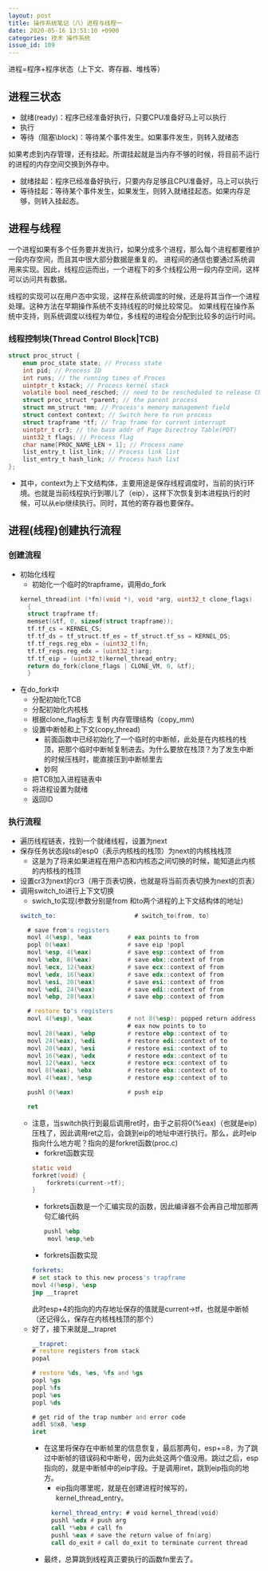 ```yaml
---
layout: post
title: 操作系统笔记（八）进程与线程一
date: 2020-05-16 13:51:10 +0900
categories: 技术 操作系统
issue_id: 109
---
```


进程=程序+程序状态（上下文、寄存器、堆栈等）

## 进程三状态

- 就绪(ready)：程序已经准备好执行，只要CPU准备好马上可以执行
- 执行
- 等待（阻塞\block)：等待某个事件发生。如果事件发生，则转入就绪态

如果考虑到内存管理，还有挂起。所谓挂起就是当内存不够的时候，将目前不运行的进程的内存空间交换到外存中。

- 就绪挂起：程序已经准备好执行，只要内存足够且CPU准备好，马上可以执行
- 等待挂起：等待某个事件发生，如果发生，则转入就绪挂起态。如果内存足够，则转入挂起态。

## 进程与线程

一个进程如果有多个任务要并发执行，如果分成多个进程，那么每个进程都要维护一段内存空间，而且其中很大部分数据是重复的。
进程间的通信也要通过系统调用来实现。因此，线程应运而出，一个进程下的多个线程公用一段内存空间，这样可以访问共有数据。

线程的实现可以在用户态中实现，这样在系统调度的时候，还是将其当作一个进程处理。这种方法在早期操作系统不支持线程的时候比较常见。
如果线程在操作系统中支持，则系统调度以线程为单位，多线程的进程会分配到比较多的运行时间。

### 线程控制块(Thread Control Block|TCB)

```c
struct proc_struct {
    enum proc_state state; // Process state
    int pid; // Process ID
    int runs; // the running times of Proces
    uintptr_t kstack; // Process kernel stack
    volatile bool need_resched; // need to be rescheduled to release CPU?
    struct proc_struct *parent; // the parent process
    struct mm_struct *mm; // Process's memory management field
    struct context context; // Switch here to run process
    struct trapframe *tf; // Trap frame for current interrupt
    uintptr_t cr3; // the base addr of Page Directroy Table(PDT)
    uint32_t flags; // Process flag
    char name[PROC_NAME_LEN + 1]; // Process name
    list_entry_t list_link; // Process link list
    list_entry_t hash_link; // Process hash list
};
```

- 其中，context为上下文结构体，主要用途是保存线程调度时，当前的执行环境。也就是当前线程执行到哪儿了（eip），这样下次恢复到本进程执行的时候，可以从eip继续执行。同时，其他的寄存器也要保存。




## 进程(线程)创建执行流程

### 创建流程

- 初始化线程
  - 初始化一个临时的trapframe，调用do_fork
  ```c
  kernel_thread(int (*fn)(void *), void *arg, uint32_t clone_flags)
    {
    struct trapframe tf;
    memset(&tf, 0, sizeof(struct trapframe));
    tf.tf_cs = KERNEL_CS;
    tf.tf_ds = tf_struct.tf_es = tf_struct.tf_ss = KERNEL_DS;
    tf.tf_regs.reg_ebx = (uint32_t)fn;
    tf.tf_regs.reg_edx = (uint32_t)arg;
    tf.tf_eip = (uint32_t)kernel_thread_entry;
    return do_fork(clone_flags | CLONE_VM, 0, &tf);
    }
  ```
- 在do_fork中
  - 分配初始化TCB
  - 分配初始化内核栈
  - 根据clone_flag标志 复制 内存管理结构（copy_mm)
  - 设置中断帧和上下文(copy_thread)
    - 前面函数中已经初始化了一个临时的中断帧，此处是在内核栈的栈顶，把那个临时中断帧复制进去。为什么要放在栈顶？为了发生中断的时候压栈时，能直接压到中断帧里去
    - 妙阿
  - 把TCB加入进程链表中
  - 将进程设置为就绪
  - 返回ID

### 执行流程

- 遍历线程链表，找到一个就绪线程，设置为next
- 保存任务状态段ts的esp0（表示内核栈的栈顶）为next的内核栈栈顶
  - 这是为了将来如果进程在用户态和内核态之间切换的时候，能知道此内核的内核栈的栈顶
- 设置cr3为next的cr3（用于页表切换，也就是将当前页表切换为next的页表）
- 调用switch_to进行上下文切换
  - swich_to实现(参数分别是from 和to两个进程的上下文结构体的地址)
  ```asm
  switch_to:                      # switch_to(from, to)

    # save from's registers
    movl 4(%esp), %eax          # eax points to from
    popl 0(%eax)                # save eip !popl
    movl %esp, 4(%eax)          # save esp::context of from
    movl %ebx, 8(%eax)          # save ebx::context of from
    movl %ecx, 12(%eax)         # save ecx::context of from
    movl %edx, 16(%eax)         # save edx::context of from
    movl %esi, 20(%eax)         # save esi::context of from
    movl %edi, 24(%eax)         # save edi::context of from
    movl %ebp, 28(%eax)         # save ebp::context of from

    # restore to's registers
    movl 4(%esp), %eax          # not 8(%esp): popped return address already
                                # eax now points to to
    movl 28(%eax), %ebp         # restore ebp::context of to
    movl 24(%eax), %edi         # restore edi::context of to
    movl 20(%eax), %esi         # restore esi::context of to
    movl 16(%eax), %edx         # restore edx::context of to
    movl 12(%eax), %ecx         # restore ecx::context of to
    movl 8(%eax), %ebx          # restore ebx::context of to
    movl 4(%eax), %esp          # restore esp::context of to

    pushl 0(%eax)               # push eip

    ret
  ```
  - 注意，当switch执行到最后调用ret时，由于之前将0(%eax)（也就是eip）压栈了，因此调用ret之后，会跳到eip的地址中进行执行。那么，此时eip指向什么地方呢？指向的是forkret函数(proc.c)
    - forkret函数实现
    ```c
    static void
    forkret(void) {
        forkrets(current->tf);
    }
    ```
    - forkrets函数是一个汇编实现的函数，因此编译器不会再自己增加那两句汇编代码
        ```asm
        pushl %ebp
         movl %esp,%eb
        ```
    - forkrets函数实现
    ```asm
    forkrets:
    # set stack to this new process's trapframe
    movl 4(%esp), %esp
    jmp __trapret
    ```
    此时esp+4的指向的内存地址保存的值就是current->tf，也就是中断帧（还记得么，保存在内核栈栈顶的那个）
  - 好了，接下来就是__trapret
    ```asm
    __trapret:
    # restore registers from stack
    popal

    # restore %ds, %es, %fs and %gs
    popl %gs
    popl %fs
    popl %es
    popl %ds

    # get rid of the trap number and error code
    addl $0x8, %esp
    iret
    ```
    - 在这里将保存在中断帧里的信息恢复，最后那两句，esp+=8，为了跳过中断帧的错误码和中断号，因为此处这两个值没用。跳过之后，esp指向的，就是中断帧中的eip字段。于是调用iret，跳到eip指向的地方。
      - eip指向哪里呢，就是在创建进程时候写的，     kernel_thread_entry。
      ```asm
        kernel_thread_entry: # void kernel_thread(void)
        pushl %edx # push arg
        call *%ebx # call fn
        pushl %eax # save the return value of fn(arg)
        call do_exit # call do_exit to terminate current thread
      ```
    - 最终，总算跳到线程真正要执行的函数fn里去了。
   